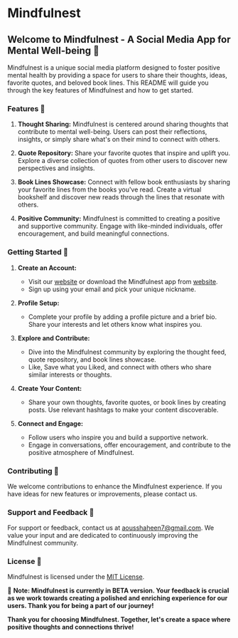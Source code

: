 # Mindfulnest

## Welcome to Mindfulnest - A Social Media App for Mental Well-being 🌟

Mindfulnest is a unique social media platform designed to foster positive mental health by providing a space for users to share their thoughts, ideas, favorite quotes, and beloved book lines. This README will guide you through the key features of Mindfulnest and how to get started.

### Features 🚀

1. **Thought Sharing:** Mindfulnest is centered around sharing thoughts that contribute to mental well-being. Users can post their reflections, insights, or simply share what's on their mind to connect with others.

2. **Quote Repository:** Share your favorite quotes that inspire and uplift you. Explore a diverse collection of quotes from other users to discover new perspectives and insights.

3. **Book Lines Showcase:** Connect with fellow book enthusiasts by sharing your favorite lines from the books you've read. Create a virtual bookshelf and discover new reads through the lines that resonate with others.

4. **Positive Community:** Mindfulnest is committed to creating a positive and supportive community. Engage with like-minded individuals, offer encouragement, and build meaningful connections.


### Getting Started 🌟

1. **Create an Account:**
    - Visit our [website](https://) or download the Mindfulnest app from [website](https://).
    - Sign up using your email and pick your unique nickname.

2. **Profile Setup:**
    - Complete your profile by adding a profile picture and a brief bio. Share your interests and let others know what inspires you.

3. **Explore and Contribute:**
    - Dive into the Mindfulnest community by exploring the thought feed, quote repository, and book lines showcase.
    - Like, Save what you Liked, and connect with others who share similar interests or thoughts.

4. **Create Your Content:**
    - Share your own thoughts, favorite quotes, or book lines by creating posts. Use relevant hashtags to make your content discoverable.

5. **Connect and Engage:**
    - Follow users who inspire you and build a supportive network.
    - Engage in conversations, offer encouragement, and contribute to the positive atmosphere of Mindfulnest.

### Contributing 🤝

We welcome contributions to enhance the Mindfulnest experience. If you have ideas for new features or improvements, please contact us.

### Support and Feedback 💌

For support or feedback, contact us at aousshaheen7@gmail.com. We value your input and are dedicated to continuously improving the Mindfulnest community.

### License 📝

Mindfulnest is licensed under the [MIT License](LICENSE.md).

🚧 **Note: Mindfulnest is currently in BETA version. Your feedback is crucial as we work towards creating a polished and enriching experience for our users. Thank you for being a part of our journey!**

**Thank you for choosing Mindfulnest. Together, let's create a space where positive thoughts and connections thrive!**